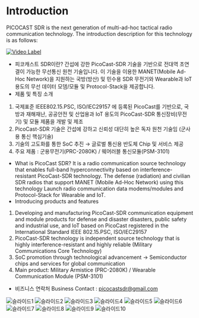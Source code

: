# Introduction
PICOCAST SDR is the next generation of multi-ad-hoc tactical radio communication technology.
The introduction description for this technology is as follows:

[![Video Label](https://img.youtube.com/vi/R5tctcbuPp0/0.jpg)](https://www.youtube.com/watch?v=R5tctcbuPp0)

- 피코캐스트 SDR이란?
  간섭에 강한 PicoCast-SDR 기술을 기반으로 전대역 초연결이 가능한 무선통신 원천 기술입니다. 
  이 기술을 이용한 MANET(Mobile Ad-Hoc Network)을 지원하는 국방(방산) 및 민수용 SDR 무전기와 
  Wearable과 IoT 용도의 무선 데이터 모뎀/모듈 및 Protocol-Stack을 제공합니다.
-  제품 및 특징 소개
1. 국제표준 IEEE802.15.PSC, ISO/IEC29157 에 등록된 PicoCast를 기반으로, 국방과 재해재난, 공공안전 및 산업용과 IoT 용도의 PicoCast-SDR 통신장비(무전기) 및 모듈 제품을 개발 및 제조
2. PicoCast-SDR 기술은 간섭에 강하고 신뢰성 대단히 높은 독자 원천 기술임 (군사용 통신 핵심기술)
3. 기술의 고도화를 통한 SoC 추진 → 글로벌 통신용 반도체 Chip 및 서비스 제공
4. 주요 제품 : 군용무전기(PRC-2080K) / 웨어러블 통신모듈(PSM-3101)

- What is PicoCast SDR?
It is a radio communication source technology that enables full-band hyperconnectivity based on interference-resistant PicoCast-SDR technology.
The defense (radiation) and civilian SDR radios that support MANET (Mobile Ad-Hoc Network) using this technology
Launch radio communication data modems/modules and Protocol-Stack for Wearable and IoT.
- Introducing products and features
1. Developing and manufacturing PicoCast-SDR communication equipment and module products for defense and disaster disasters, public safety and industrial use, and IoT based on PicoCast registered in the International Standard IEEE 802.15.PSC, ISO/IEC29157
2. PicoCast-SDR technology is independent source technology that is highly interference-resistant and highly reliable (Military Communications Core Technology)
3. SoC promotion through technological advancement → Semiconductor chips and services for global communication
4. Main product: Military Armistice (PRC-2080K) / Wearable Communication Module (PSM-3101)

* 비즈니스 연락처  Business Contact :
  picocastsdr@gmail.com
  
![슬라이드1](https://github.com/picocastsdr/Introduction/assets/168712846/a1ff9849-3b63-4e64-a75c-3016e74245ed)
![슬라이드2](https://github.com/picocastsdr/Introduction/assets/168712846/9bd0c814-b2c4-4aa5-b737-a0a412a776e7)
![슬라이드3](https://github.com/picocastsdr/Introduction/assets/168712846/1a250fea-4438-419e-8bc9-1f43a541499a)
![슬라이드4](https://github.com/picocastsdr/Introduction/assets/168712846/7e5a3b85-5067-45f5-9f0a-bda20a2871f7)
![슬라이드5](https://github.com/picocastsdr/Introduction/assets/168712846/aec9b32b-48f7-4703-9093-44b38591806d)
![슬라이드6](https://github.com/picocastsdr/Introduction/assets/168712846/c3308c9f-d97d-4ec6-aa8d-7b4c8c2d0e5c)
![슬라이드7](https://github.com/picocastsdr/Introduction/assets/168712846/60975b0d-9847-4d77-9271-618151e81db3)
![슬라이드8](https://github.com/picocastsdr/Introduction/assets/168712846/682f7ed7-5be9-485d-ad3c-0af144dd852b)
![슬라이드9](https://github.com/picocastsdr/Introduction/assets/168712846/b2be8290-ac65-4004-a619-3f2709e1fa82)
![슬라이드10](https://github.com/picocastsdr/Introduction/assets/168712846/104da8dc-2629-4e5d-91f5-6f0fdac16ff2)






